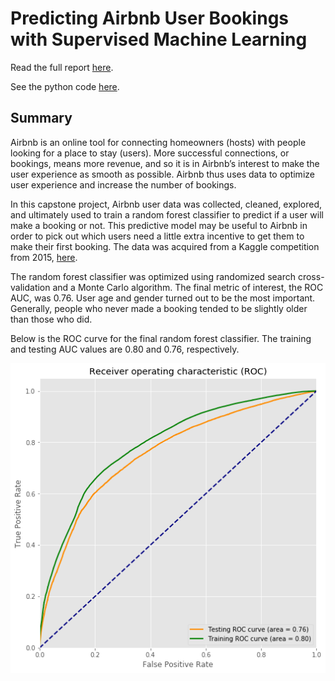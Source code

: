 # Predicting Airbnb User Bookings with Supervised Machine Learning

Read the full report [here](https://github.com/Aejohnso/Springboard/blob/master/Capstone%201%20Project/Final%20Report.pdf).

See the python code [here](https://github.com/Aejohnso/Springboard/blob/master/Capstone%201%20Project/Python_Code.ipynb).

## Summary 
Airbnb is an online tool for connecting homeowners (hosts) with people looking for a place to stay (users). More successful connections, or bookings, means more revenue, and so it is in Airbnb’s interest to make the user experience as smooth as possible. Airbnb thus uses data to optimize user experience and increase the number of bookings. 

In this capstone project, Airbnb user data was collected, cleaned, explored, and ultimately used to train a random forest classifier to predict if a user will make a booking or not. This predictive model may be useful to Airbnb in order to pick out which users need a little extra incentive to get them to make their first booking. The data was acquired from a Kaggle competition from 2015, [here](https://www.kaggle.com/c/airbnb-recruiting-new-user-bookings). 

The random forest classifier was optimized using randomized search cross-validation and a Monte Carlo algorithm. The final metric of interest, the ROC AUC, was 0.76. User age and gender turned out to be the most important. Generally, people who never made a booking tended to be slightly older than those who did. 

Below is the ROC curve for the final random forest classifier. The training and testing AUC values are 0.80 and 0.76, respectively.

![png](ROC_curve.png)
